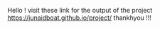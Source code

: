 Hello ! visit these link for the output of the project 
https://junaidboat.github.io/project/
thankhyou !!!
